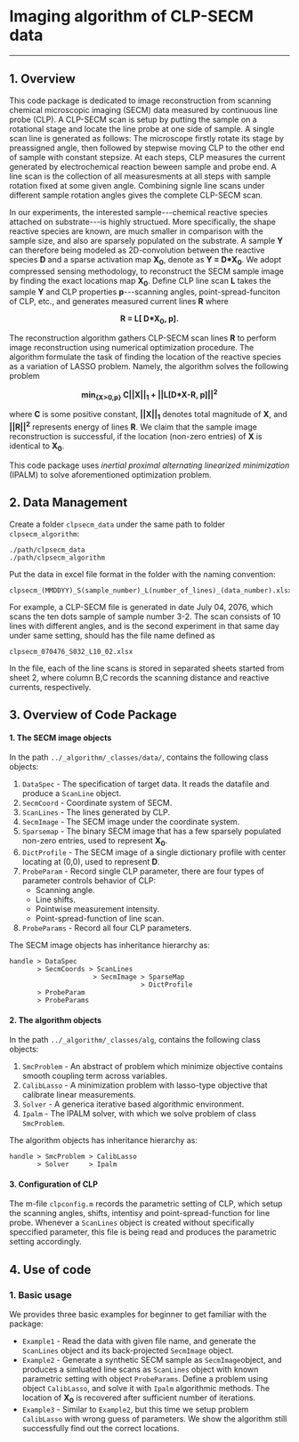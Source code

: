 # Imaging algorithm of CLP-SECM data
---
## 1. Overview
This code package is dedicated to image reconstruction from scanning chemical microscopic imaging (SECM) data measured by continuous line probe (CLP). A CLP-SECM scan is setup by putting the sample on a rotational stage and locate the line probe at one side of sample. A single scan line is generated as follows: The microscope firstly rotate its stage by preassigned angle, then followed by stepwise moving CLP to the other end of sample with constant stepsize. At each steps, CLP measures the current generated by electrochemical reaction beween sample and probe end. A line scan is the collection of all measuresments at all steps with sample rotation fixed at some given angle. Combining signle line scans under different sample rotation angles gives the complete CLP-SECM scan.

In our experiments, the interested sample---chemical reactive species attached on substrate---is highly structued. More specifically, the shape reactive species are known, are much smaller in comparison with the sample size, and also are sparsely populated on the substrate. A sample **Y** can therefore being modeled as 2D-convolution between the reactive species **D** and a sparse activation map  **X<sub>0</sub>**, denote as **Y = D\*X<sub>0</sub>**. We adopt compressed sensing methodology, to reconstruct the SECM sample image by finding the exact locations map  **X<sub>0</sub>**. Define CLP line scan **L** takes the sample **Y** and CLP properties **p**---scanning angles, point-spread-funciton of CLP, etc., and generates measured current lines **R** where 

<p align="center"><strong>                         R = L[ D*X<sub>0</sub>, p].                                     </strong></p>

The reconstruction algorithm gathers CLP-SECM scan lines **R** to perform image reconstruction using numerical optimization procedure. The algorithm formulate the task of finding the location of the reactive species as a variation of LASSO problem. Namely, the algorithm solves the following problem

<p align="center"><strong>    min<sub>{X>0,p}</sub>   C||X||<sub>1</sub> + ||L[D*X-R, p]||<sup>2</sup>             </strong></p>

where **C** is some positive constant, **||X||<sub>1</sub>** denotes total magnitude of **X**, and **||R||<sup>2</sup>** represents energy of lines **R**. We claim that the sample image reconstruction is successful, if the location (non-zero entries) of **X** is identical to **X<sub>0</sub>**. 

This code package uses *inertial proximal alternating linearized minimization* (IPALM) to solve aforementioned optimization problem.


## 2. Data Management
Create a folder `clpsecm_data` under the same path to folder `clpsecm_algorithm`: 
```
./path/clpsecm_data 
./path/clpsecm_algorithm
```
Put the data in excel file format in the folder with the naming convention:
```
clpsecm_(MMDDYY)_S(sample_number)_L(number_of_lines)_(data_number).xlsx
```
For example, a CLP-SECM file is generated in date July 04, 2076, which scans the ten dots sample of sample number 3-2. The scan consists of 10 lines with different angles, and is the second experiment in that same day under same setting, should has the file name defined as
```
clpsecm_070476_S032_L10_02.xlsx
```
In the file, each of the line scans is stored in separated sheets started from sheet 2, where column B,C records the scanning distance and reactive currents, respectively.

## 3. Overview of Code Package
#### 1. The SECM image objects
In the path `../_algorithm/_classes/data/`, contains the following class objects:
1. `DataSpec`    - The specification of target data. It reads the datafile and produce a `ScanLine` object.
2. `SecmCoord`   - Coordinate system of SECM.
3. `ScanLines`   - The lines generated by CLP.
4. `SecmImage`   - The SECM image under the coordinate system.
5. `Sparsemap`   - The binary SECM image that has a few sparsely populated non-zero entries, used to represent **X<sub>0</sub>**.
6. `DictProfile` - The SECM image of a single dictionary profile with center locating at (0,0), used to represent **D**.
7. `ProbeParam`  - Record single CLP parameter, there are four types of parameter controls behavior of CLP:
      * Scanning angle.
      * Line shifts.
      * Pointwise measurement intensity.
      * Point-spread-function of line scan.
8. `ProbeParams` - Record all four CLP parameters.   
      
The SECM image objects has inheritance hierarchy as:
```
handle > DataSpec
       > SecmCoords > ScanLines 
                     > SecmImage > SparseMap
                                 > DictProfile
       > ProbeParam
       > ProbeParams
```   

#### 2. The algorithm objects
In the path `../_algorithm/_classes/alg`, contains the following class objects:
1. `SmcProblem` -  An abstract of problem which minimize objective contains smooth coupling term across variables.
2. `CalibLasso` -  A minimization problem with lasso-type objective that calibrate linear measurements.
3. `Solver`     -  A generica iterative based algorithmic environment.
4. `Ipalm`      -  The IPALM solver, with which we solve problem of class `SmcProblem`.
      
The algorithm objects has inheritance hierarchy as:
```
handle > SmcProblem > CalibLasso
       > Solver     > Ipalm
```

#### 3. Configuration of CLP
The m-file `clpconfig.m` records the parametric setting of CLP, which setup the scanning angles, shifts, intentisy and point-spread-function for line probe. Whenever a `ScanLines` object is created without specifically speccified parameter, this file is being read and produces the parametric setting accordingly.

## 4. Use of code
### 1. Basic usage
We provides three basic examples for beginner to get familiar with the package:
* `Example1` - Read the data with given file name, and generate the `ScanLines` object and its back-projected `SecmImage` object.
* `Example2` - Generate a synthetic SECM sample as `SecmImage`object, and produces a simluated line scans as `ScanLines` object with known parametric setting with object `ProbeParams`. Define a problem using object `CalibLasso`, and solve it with `Ipalm` algorithmic methods. The location of **X<sub>0</sub>** is recovered after sufficient number of iterations.
* `Example3` - Similar to `Example2`, but this time we setup problem `CalibLasso` with wrong guess of parameters. We show the algorithm still successfully find out the correct locations.
